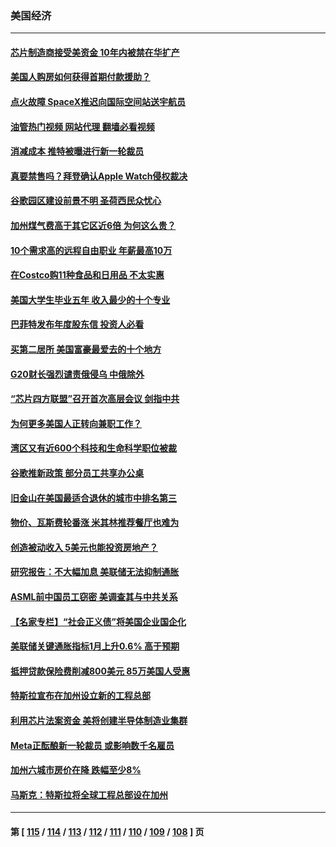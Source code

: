 ### 美国经济
---
#### [芯片制造商接受美资金 10年内被禁在华扩产](../../pages/ncid1078158/n13940080.md?03010845) 
#### [美国人购房如何获得首期付款援助？](../../pages/ncid1078158/n13939707.md?03010845) 
#### [点火故障 SpaceX推迟向国际空间站送宇航员](../../pages/ncid1078158/n13939487.md?03010845) 
#### [油管热门视频 网站代理 翻墙必看视频](http://138.2.39.72:81/youtube.html?epic-marker?03010845)
#### [消减成本 推特被曝进行新一轮裁员](../../pages/ncid1078158/n13939475.md?03010845) 
#### [真要禁售吗？拜登确认Apple Watch侵权裁决](../../pages/ncid1078158/n13939225.md?03010845) 
#### [谷歌园区建设前景不明 圣荷西民众忧心](../../pages/ncid1078158/n13939148.md?03010845) 
#### [加州煤气费高于其它区近6倍 为何这么贵？](../../pages/ncid1078158/n13939111.md?03010845) 
#### [10个需求高的远程自由职业 年薪最高10万](../../pages/ncid1078158/n13933143.md?03010845) 
#### [在Costco购11种食品和日用品 不太实惠](../../pages/ncid1078158/n13926811.md?03010845) 
#### [美国大学生毕业五年 收入最少的十个专业](../../pages/ncid1078158/n13938257.md?03010845) 
#### [巴菲特发布年度股东信 投资人必看](../../pages/ncid1078158/n13938230.md?03010845) 
#### [买第二居所 美国富豪最爱去的十个地方](../../pages/ncid1078158/n13938247.md?03010845) 
#### [G20财长强烈谴责俄侵乌 中俄除外](../../pages/ncid1078158/n13938118.md?03010845) 
#### [“芯片四方联盟”召开首次高层会议 剑指中共](../../pages/ncid1078158/n13938194.md?03010845) 
#### [为何更多美国人正转向兼职工作？](../../pages/ncid1078158/n13938147.md?03010845) 
#### [湾区又有近600个科技和生命科学职位被裁](../../pages/ncid1078158/n13937954.md?03010845) 
#### [谷歌推新政策   部分员工共享办公桌](../../pages/ncid1078158/n13937946.md?03010845) 
#### [旧金山在美国最适合退休的城市中排名第三](../../pages/ncid1078158/n13937878.md?03010845) 
#### [物价、瓦斯费轮番涨 米其林推荐餐厅也难为](../../pages/ncid1078158/n13937880.md?03010845) 
#### [创造被动收入 5美元也能投资房地产？](../../pages/ncid1078158/n13937819.md?03010845) 
#### [研究报告：不大幅加息 美联储无法抑制通胀](../../pages/ncid1078158/n13937657.md?03010845) 
#### [ASML前中国员工窃密 美调查其与中共关系](../../pages/ncid1078158/n13937721.md?03010845) 
#### [【名家专栏】“社会正义债”将美国企业国企化](../../pages/ncid1078158/n13937313.md?03010845) 
#### [美联储关键通胀指标1月上升0.6% 高于预期](../../pages/ncid1078158/n13937502.md?03010845) 
#### [抵押贷款保险费削减800美元 85万美国人受惠](../../pages/ncid1078158/n13936952.md?03010845) 
#### [特斯拉宣布在加州设立新的工程总部](../../pages/ncid1078158/n13937054.md?03010845) 
#### [利用芯片法案资金 美将创建半导体制造业集群](../../pages/ncid1078158/n13936639.md?03010845) 
#### [Meta正酝酿新一轮裁员 或影响数千名雇员](../../pages/ncid1078158/n13935946.md?03010845) 
#### [加州六城市房价在降 跌幅至少8%](../../pages/ncid1078158/n13935988.md?03010845) 
#### [马斯克：特斯拉将全球工程总部设在加州](../../pages/ncid1078158/n13935859.md?03010845) 

---
#### 第 [ [115](./115.md?03010845) / [114](./114.md?03010845) / [113](./113.md?03010845) / [112](./112.md?03010845) / [111](./111.md?03010845) / [110](./110.md?03010845) / [109](./109.md?03010845) / [108](./108.md?03010845) ] 页
